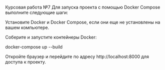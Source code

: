 Курсовая работа №7
Для запуска проекта с помощью Docker Compose выполните следующие шаги:

Установите Docker и Docker Compose, если они еще не установлены на вашем компьютере.

Соберите и запустите контейнеры Docker:

docker-compose up --build

Откройте браузер и перейдите по адресу http://localhost:8000 для доступа к проекту.